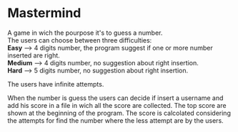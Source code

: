 <h1>Mastermind</h1>

A game in wich the pourpose it's to guess a number.<br/>
The users can choose between three difficulties:<br/>
<b>Easy</b> --> 4 digits number, the program suggest if one or more number inserted are right.<br/>
<b>Medium</b> --> 4 digits number, no suggestion about right insertion.<br/>
<b>Hard</b> --> 5 digits number, no suggestion about right insertion.<br/>


The users have infinite attempts.<br/>

When the number is guess the users can decide if insert a username and add his score in a file in wich all the score are collected. The top score are shown at the beginning of the program. The score is calcolated considering the attempts for find the number where the less attempt are by the users.
